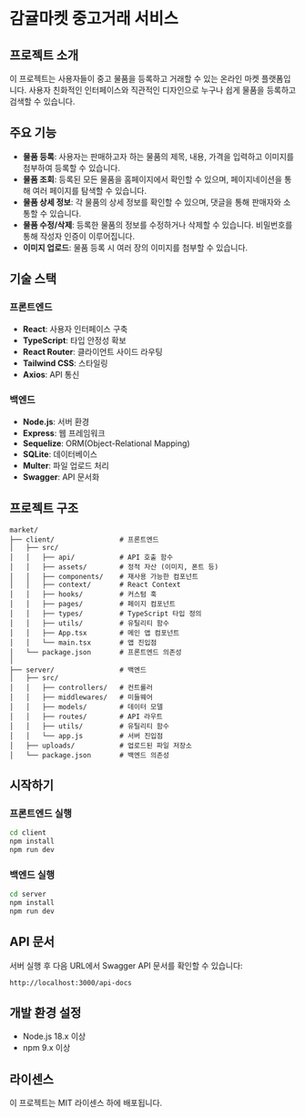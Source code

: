 # 감귤마켓 중고거래 서비스

## 프로젝트 소개
이 프로젝트는 사용자들이 중고 물품을 등록하고 거래할 수 있는 온라인 마켓 플랫폼입니다. 사용자 친화적인 인터페이스와 직관적인 디자인으로 누구나 쉽게 물품을 등록하고 검색할 수 있습니다.

## 주요 기능
- **물품 등록**: 사용자는 판매하고자 하는 물품의 제목, 내용, 가격을 입력하고 이미지를 첨부하여 등록할 수 있습니다.
- **물품 조회**: 등록된 모든 물품을 홈페이지에서 확인할 수 있으며, 페이지네이션을 통해 여러 페이지를 탐색할 수 있습니다.
- **물품 상세 정보**: 각 물품의 상세 정보를 확인할 수 있으며, 댓글을 통해 판매자와 소통할 수 있습니다.
- **물품 수정/삭제**: 등록한 물품의 정보를 수정하거나 삭제할 수 있습니다. 비밀번호를 통해 작성자 인증이 이루어집니다.
- **이미지 업로드**: 물품 등록 시 여러 장의 이미지를 첨부할 수 있습니다.

## 기술 스택

### 프론트엔드
- **React**: 사용자 인터페이스 구축
- **TypeScript**: 타입 안정성 확보
- **React Router**: 클라이언트 사이드 라우팅
- **Tailwind CSS**: 스타일링
- **Axios**: API 통신

### 백엔드
- **Node.js**: 서버 환경
- **Express**: 웹 프레임워크
- **Sequelize**: ORM(Object-Relational Mapping)
- **SQLite**: 데이터베이스
- **Multer**: 파일 업로드 처리
- **Swagger**: API 문서화

## 프로젝트 구조

```
market/
├── client/                # 프론트엔드
│   ├── src/
│   │   ├── api/           # API 호출 함수
│   │   ├── assets/        # 정적 자산 (이미지, 폰트 등)
│   │   ├── components/    # 재사용 가능한 컴포넌트
│   │   ├── context/       # React Context
│   │   ├── hooks/         # 커스텀 훅
│   │   ├── pages/         # 페이지 컴포넌트
│   │   ├── types/         # TypeScript 타입 정의
│   │   ├── utils/         # 유틸리티 함수
│   │   ├── App.tsx        # 메인 앱 컴포넌트
│   │   └── main.tsx       # 앱 진입점
│   └── package.json       # 프론트엔드 의존성
│
├── server/                # 백엔드
│   ├── src/
│   │   ├── controllers/   # 컨트롤러
│   │   ├── middlewares/   # 미들웨어
│   │   ├── models/        # 데이터 모델
│   │   ├── routes/        # API 라우트
│   │   ├── utils/         # 유틸리티 함수
│   │   └── app.js         # 서버 진입점
│   ├── uploads/           # 업로드된 파일 저장소
│   └── package.json       # 백엔드 의존성
```

## 시작하기

### 프론트엔드 실행
```bash
cd client
npm install
npm run dev
```

### 백엔드 실행
```bash
cd server
npm install
npm run dev
```

## API 문서
서버 실행 후 다음 URL에서 Swagger API 문서를 확인할 수 있습니다:
```
http://localhost:3000/api-docs
```

## 개발 환경 설정
- Node.js 18.x 이상
- npm 9.x 이상

## 라이센스
이 프로젝트는 MIT 라이센스 하에 배포됩니다. 